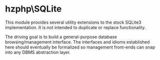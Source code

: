 hzphp\SQLite
============

This module provides several utility extensions to the stock SQLite3
implementation.  It is not intended to duplicate or replace functionality.

The driving goal is to build a general-purpose database browsing/management
interface.  The interfaces and idioms established here should eventually be
formalized so management front-ends can snap into any DBMS abstraction layer.
